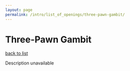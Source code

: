 ```yaml
---
layout: page
permalink: /intro/list_of_openings/three-pawn-gambit/
---
```


# Three-Pawn Gambit

[back to list](..)

Description unavailable